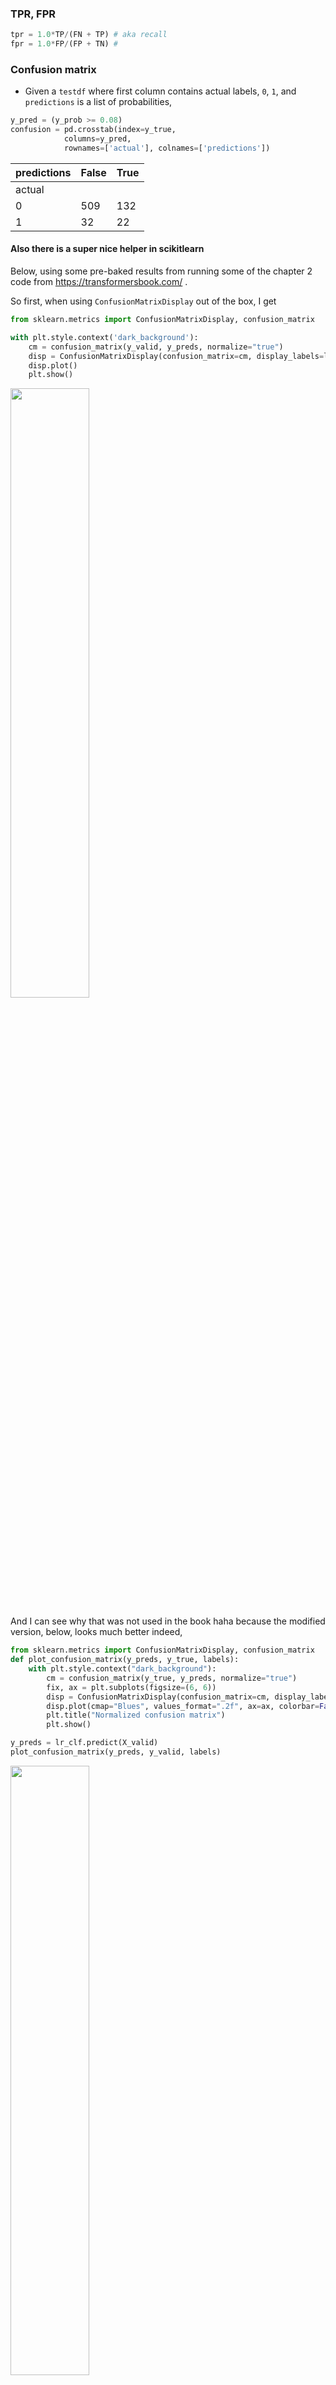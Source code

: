 
###  TPR, FPR

```python
tpr = 1.0*TP/(FN + TP) # aka recall
fpr = 1.0*FP/(FP + TN) # 
```

### Confusion matrix
* Given a `testdf` where first column contains actual labels, `0`, `1`, and `predictions` is a list of probabilities, 
```python
y_pred = (y_prob >= 0.08)
confusion = pd.crosstab(index=y_true, 
            columns=y_pred, 
            rownames=['actual'], colnames=['predictions'])
```

predictions	|False	|True
--|--|--
actual		||
0|	509	|132
1|	32	|22


#### Also there is a super nice helper in scikitlearn 
Below, using some pre-baked results from running some of the chapter 2 code from https://transformersbook.com/ . 

So first, when using `ConfusionMatrixDisplay` out of the box, I get
```python
from sklearn.metrics import ConfusionMatrixDisplay, confusion_matrix

with plt.style.context('dark_background'):
    cm = confusion_matrix(y_valid, y_preds, normalize="true")
    disp = ConfusionMatrixDisplay(confusion_matrix=cm, display_labels=labels)
    disp.plot()
    plt.show()    

```
<img src="https://github.com/namoopsoo/handy/blob/master/assets/Screen%20Shot%202022-05-22%20at%205.49.35%20PM--standard.png" width="50%">

And I can see why that was not used in the book haha because the modified version, below, looks much better indeed, 
```python
from sklearn.metrics import ConfusionMatrixDisplay, confusion_matrix 
def plot_confusion_matrix(y_preds, y_true, labels):
    with plt.style.context("dark_background"):
        cm = confusion_matrix(y_true, y_preds, normalize="true")
        fix, ax = plt.subplots(figsize=(6, 6))
        disp = ConfusionMatrixDisplay(confusion_matrix=cm, display_labels=labels)
        disp.plot(cmap="Blues", values_format=".2f", ax=ax, colorbar=False)
        plt.title("Normalized confusion matrix")
        plt.show()

y_preds = lr_clf.predict(X_valid)     
plot_confusion_matrix(y_preds, y_valid, labels)

```
<img src="https://github.com/namoopsoo/handy/blob/master/assets/Screen%20Shot%202022-05-22%20at%205.50.22%20PM--nice.png"  width="50%">


### f1
```python
def calc_f1(confusion):
    TN = confusion.loc[0, 0]
    FP = confusion.loc[0, 1]
    FN = confusion.loc[1, 0]
    TP = confusion.loc[1, 1]
    
    precision = TP/(FP + TP)
    recall = TP/(FN + TP)
    return 2*(precision**2)/(precision + recall)
    
predictions = [] # list of probabilities , e.g. array([0.05567192, 0.03781519, 0.05437384, 0.01572161, ...])
cutoffs = np.arange(0.01, 0.5, 0.01)
f1_vec = []
for c in cutoffs:
    confusion = pd.crosstab(index=testdf.iloc[:, 0], 
                columns= (predictions > c), 
                rownames=['actual'], colnames=['predictions'])
    try:
        f1 = calc_f1(confusion)
    except TypeError:
        f1 = np.nan
    f1_vec.append(f1)
    

# fig = plt.figure()
plt.plot(cutoffs, np.array(f1_vec))
plt.xlabel('cutoff')
plt.ylabel('f1')
plt.show()
```

<img src="https://github.com/seanickle/handy/blob/master/assets/f1-output.png">


#### ks for a cutoff 

```python
def get_flargs(confusion):
    cols = confusion.columns.tolist()
    if False not in cols:
        TN = 0
        FN = 0
    else:
        TN = confusion.loc[0, False] # loc[0, 0] this works in newer pandas , not 0.18
        FN = confusion.loc[1, False]

    if True not in cols:
        FP = 0
        TP = 0
    else:
        FP = confusion.loc[0, True]
        TP = confusion.loc[1, True]
        
    return (TP, FP, TN, FN)
        
def calc_f1(TP, FP, TN, FN):
    if (FP + TP) == 0 or (FN + TP) == 0:
        return np.nan
    
    precision = 1.0*TP/(FP + TP)
    recall = 1.0*TP/(FN + TP)

    return {2*(precision*recall)/(precision + recall)}

def ks_for_cutoff(TP, FP, TN, FN):
    
    #  It is the maximum difference between TPR (aka recall) and FPR ()
    tpr = 1.0*TP/(FN + TP) # aka recall
    fpr = 1.0*FP/(FP + TN)
    return tpr - fpr
    

def thisthings(y_true, y_prob):
    cutoffs = np.arange(0.01, 1.0, 0.01)
    f1_vec = []
    ks_vec = []
    tpr_vec = []
    fpr_vec = []
    tnr_vec = []

    for c in cutoffs:
        y_pred = (y_prob > c)
        confusion = pd.crosstab(index=y_true, 
                    columns=y_pred, 
                    rownames=['actual'], colnames=['predictions'])

        # print (c, confusion.shape, confusion.columns.tolist())

        (TP, FP, TN, FN) = get_flargs(confusion)
        try:
            tpr = 1.0*TP/(FN + TP) # aka recall
        except:
            tpr = np.nan

        try:
            fpr = 1.0*FP/(FP + TN)
        except:
            fpr = np.nan

        tpr_vec.append(tpr)
        fpr_vec.append(fpr)

        # f1 = calc_f1(confusion)
        f1 = sklearn.metrics.f1_score(y_true, y_pred)
        f1_vec.append(f1)

        ks = ks_for_cutoff(TP, FP, TN, FN)
        ks_vec.append(ks)

    return [cutoffs,
            f1_vec,
            ks_vec,
            tpr_vec,
            fpr_vec,
            tnr_vec]

```

```python
[cutoffs,
            f1_vec,
            ks_vec,
            tpr_vec,
            fpr_vec,
            tnr_vec] = thisthings(y_true, y_prob)
            
plt.plot(cutoffs[:20], np.array(ks_vec)[:20], label='ks')
plt.plot(cutoffs[:20], np.array(fpr_vec)[:20], label='fpr')
plt.plot(cutoffs[:20], np.array(tpr_vec)[:20], label='tpr')
plt.xlabel('cutoff')

plt.legend()
plt.show()

```

<img src="https://github.com/seanickle/handy/blob/master/assets/ks.png">

### Weighted Precision
* Had to reverse engineer this from the source code here , https://scikit-learn.org/stable/modules/generated/sklearn.metrics.precision_score.html  ... 
* But for a 2 class classification problem weighted precision is basically weighing correctness of positive predictions and correctness of negative predictions, proportional to the number of positive and negative labels in the data. 
 
```
weighted_precision = [(TN/(FN + TN)) * ((size (label = N))/( size (total)))]  + [(TP/(FP + TP)) * ((size(label = P))/(size (total)))]
```


### References
* https://www.datavedas.com/model-evaluation-in-python/

